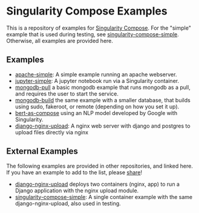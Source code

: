 # Singularity Compose Examples

This is a repository of examples for 
[Singularity Compose](https://singularityhub.github.io/singularity-compose). For the "simple"
example that is used during testing, see [singularity-compose-simple](https://github.com/singularityhub/singularity-compose-simple). Otherwise, all examples are provided here.

## Examples

 - [apache-simple](apache-simple): A simple example running an apache webserver.
 - [jupyter-simple](jupyter-simple): A jupyter notebook run via a Singularity container.
 - [mongodb-pull](mongodb-pull) a basic mongodb example that runs mongodb as a pull, and requires the user to start the service.
 - [mongodb-build](mongodb-build) the same example with a smaller database, that builds using sudo, fakeroot, or remote (depending on how you set it up).
 - [bert-as-compose](bert-as-compose) using an NLP model developed by Google with Singularity.
 - [django-nginx-upload](django-nginx-upload): A nginx web server with django and postgres to upload files directly via nginx

## External Examples

The following examples are provided in other repositories, and linked here. If you
have an example to add to the list, please [share](https://www.github.com/singularityhub/singularity-compose-examples/issues)!

 - [django-nginx-upload](https://www.github.com/singularityhub/singularity-compose-example) deploys two containers (nginx, app) to run a Django application with the nginx upload module.
 - [singularity-compose-simple](https://www.github.com/singularityhub/singularity-compose-simple): A single container example with the same django-nginx-upload, also used in testing.
